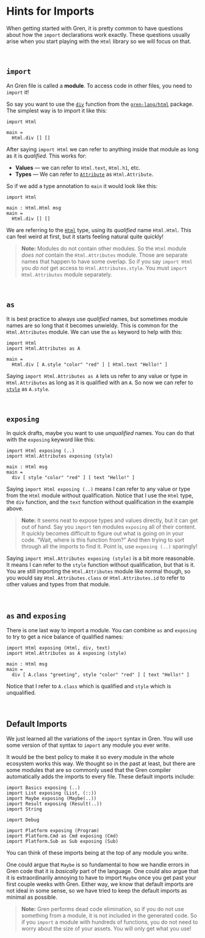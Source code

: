 # Hints for Imports

When getting started with Gren, it is pretty common to have questions about how the `import` declarations work exactly. These questions usually arise when you start playing with the `Html` library so we will focus on that.


<br>

## `import`

An Gren file is called a **module**. To access code in other files, you need to `import` it!

So say you want to use the [`div`](http://package.gren-lang.org/packages/gren-lang/html/latest/Html#div) function from the [`gren-lang/html`](http://package.gren-lang.org/packages/gren-lang/html/latest) package. The simplest way is to import it like this:

```gren
import Html

main =
  Html.div [] []
```

After saying `import Html` we can refer to anything inside that module as long as it is *qualified*. This works for:

  - **Values** &mdash; we can refer to `Html.text`, `Html.h1`, etc.
  - **Types** &mdash; We can refer to [`Attribute`](http://package.gren-lang.org/packages/gren-lang/html/latest/Html#Attribute) as `Html.Attribute`.

So if we add a type annotation to `main` it would look like this:

```gren
import Html

main : Html.Html msg
main =
  Html.div [] []
```

We are referring to the [`Html`](http://package.gren-lang.org/packages/gren-lang/html/latest/Html#Html) type, using its *qualified* name `Html.Html`. This can feel weird at first, but it starts feeling natural quite quickly!

> **Note:** Modules do not contain other modules. So the `Html` module *does not* contain the `Html.Attributes` module. Those are separate names that happen to have some overlap. So if you say `import Html` you *do not* get access to `Html.Attributes.style`. You must `import Html.Attributes` module separately.


<br>

## `as`

It is best practice to always use *qualified* names, but sometimes module names are so long that it becomes unwieldy. This is common for the `Html.Attributes` module. We can use the `as` keyword to help with this:

```gren
import Html
import Html.Attributes as A

main =
  Html.div [ A.style "color" "red" ] [ Html.text "Hello!" ]
```

Saying `import Html.Attributes as A` lets us refer to any value or type in `Html.Attributes` as long as it is qualified with an `A`. So now we can refer to [`style`](http://package.gren-lang.org/packages/gren-lang/html/latest/Html-Attributes#style) as `A.style`.


<br>

## `exposing`

In quick drafts, maybe you want to use *unqualified* names. You can do that with the `exposing` keyword like this:

```gren
import Html exposing (..)
import Html.Attributes exposing (style)

main : Html msg
main =
  div [ style "color" "red" ] [ text "Hello!" ]
```

Saying `import Html exposing (..)` means I can refer to any value or type from the `Html` module without qualification. Notice that I use the `Html` type, the `div` function, and the `text` function without qualification in the example above.

> **Note:** It seems neat to expose types and values directly, but it can get out of hand. Say you `import` ten modules `exposing` all of their content. It quickly becomes difficult to figure out what is going on in your code. “Wait, where is this function from?” And then trying to sort through all the imports to find it. Point is, use `exposing (..)` sparingly!

Saying `import Html.Attributes exposing (style)` is a bit more reasonable. It means I can refer to the `style` function without qualification, but that is it. You are still importing the `Html.Attributes` module like normal though, so you would say `Html.Attributes.class` or `Html.Attributes.id` to refer to other values and types from that module.


<br>

## `as` and `exposing`

There is one last way to import a module. You can combine `as` and `exposing` to try to get a nice balance of qualified names:

```gren
import Html exposing (Html, div, text)
import Html.Attributes as A exposing (style)

main : Html msg
main =
  div [ A.class "greeting", style "color" "red" ] [ text "Hello!" ]
```

Notice that I refer to `A.class` which is qualified and `style` which is unqualified.


<br>

## Default Imports

We just learned all the variations of the `import` syntax in Gren. You will use some version of that syntax to `import` any module you ever write.

It would be the best policy to make it so every module in the whole ecosystem works this way. We thought so in the past at least, but there are some modules that are so commonly used that the Gren compiler automatically adds the imports to every file. These default imports include:

```gren
import Basics exposing (..)
import List exposing (List, (::))
import Maybe exposing (Maybe(..))
import Result exposing (Result(..))
import String

import Debug

import Platform exposing (Program)
import Platform.Cmd as Cmd exposing (Cmd)
import Platform.Sub as Sub exposing (Sub)
```

You can think of these imports being at the top of any module you write.

One could argue that `Maybe` is so fundamental to how we handle errors in Gren code that it is *basically* part of the language. One could also argue that it is extraordinarily annoying to have to import `Maybe` once you get past your first couple weeks with Gren. Either way, we know that default imports are not ideal in some sense, so we have tried to keep the default imports as minimal as possible.

> **Note:** Gren performs dead code elimination, so if you do not use something from a module, it is not included in the generated code. So if you `import` a module with hundreds of functions, you do not need to worry about the size of your assets. You will only get what you use!
